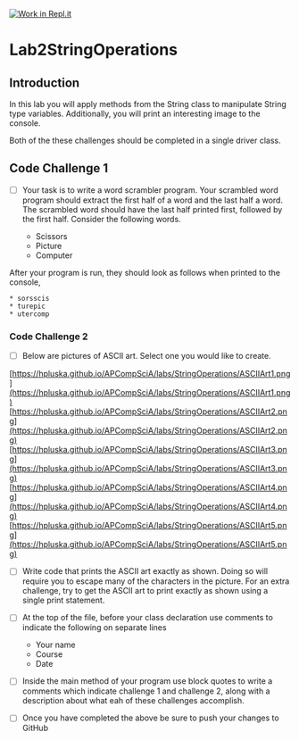 [![Work in Repl.it](https://classroom.github.com/assets/work-in-replit-14baed9a392b3a25080506f3b7b6d57f295ec2978f6f33ec97e36a161684cbe9.svg)](https://classroom.github.com/online_ide?assignment_repo_id=3030745&assignment_repo_type=AssignmentRepo)
# Lab2StringOperations

## Introduction

In this lab you will apply methods from the String class to manipulate String type variables.  Additionally, you will print an interesting image to the console.  

Both of the these challenges should be completed in a single driver class. 

## Code Challenge 1

- [ ] Your task is to write a word scrambler program.  Your scrambled word program should extract the first half of a word and the last half a word.  The scrambled word should have the last half printed first, followed by the first half.  Consider the following words.   

	* Scissors
	* Picture
	* Computer

After your program is run, they should look as follows when printed to the console, 

	* sorsscis
	* turepic
	* utercomp

### Code Challenge 2

- [ ] Below are pictures of ASCII art.  Select one you would like to create. 

[https://hpluska.github.io/APCompSciA/labs/StringOperations/ASCIIArt1.png](https://hpluska.github.io/APCompSciA/labs/StringOperations/ASCIIArt1.png)
[https://hpluska.github.io/APCompSciA/labs/StringOperations/ASCIIArt2.png](https://hpluska.github.io/APCompSciA/labs/StringOperations/ASCIIArt2.png)
[https://hpluska.github.io/APCompSciA/labs/StringOperations/ASCIIArt3.png](https://hpluska.github.io/APCompSciA/labs/StringOperations/ASCIIArt3.png)
[https://hpluska.github.io/APCompSciA/labs/StringOperations/ASCIIArt4.png](https://hpluska.github.io/APCompSciA/labs/StringOperations/ASCIIArt4.png)
[https://hpluska.github.io/APCompSciA/labs/StringOperations/ASCIIArt5.png](https://hpluska.github.io/APCompSciA/labs/StringOperations/ASCIIArt5.png)

- [ ] Write code that prints the ASCII art exactly as shown. Doing so will require you to escape many of the characters in the picture.  For an extra challenge, try to get the ASCII art to print exactly as shown using a single print statement. 

- [ ] At the top of the file, before your class declaration use comments to indicate the following 
on separate lines

	* Your name
	* Course
	* Date

- [ ] Inside the main method of your program use block quotes to write a comments which indicate challenge 1 and challenge 2, along with a description about what eah of these challenges accomplish. 

- [ ] Once you have completed the above be sure to push your changes to GitHub


